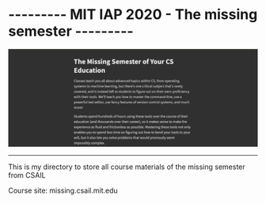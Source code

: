 # --------- MIT IAP 2020 - The missing semester ---------
<img src = "https://raw.githubusercontent.com/lehoangan2906/IAP-2020---The-missing-semester/main/thumb.png">

---------------------------------------------------------------------------------------

This is my directory to store all course materials of the missing semester from CSAIL

Course site: missing.csail.mit.edu
